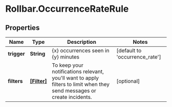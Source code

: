 # Rollbar.OccurrenceRateRule

## Properties

Name | Type | Description | Notes
------------ | ------------- | ------------- | -------------
**trigger** | **String** | {x} occurrences seen in {y} minutes | [default to &#39;occurrence_rate&#39;]
**filters** | [**[Filter]**](Filter.md) | To keep your notifications relevant, you&#39;ll want to apply filters to limit when they send messages or create incidents. | [optional] 


